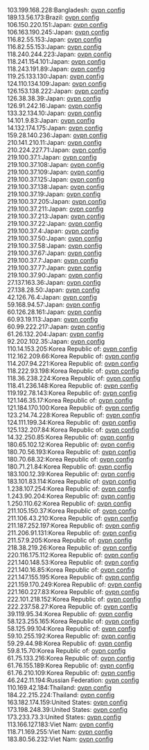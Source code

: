 103.199.168.228:Bangladesh: [ovpn config](vpn/103_199_168_228.ovpn)  
189.13.56.173:Brazil: [ovpn config](vpn/189_13_56_173.ovpn)  
106.150.220.151:Japan: [ovpn config](vpn/106_150_220_151.ovpn)  
106.163.190.245:Japan: [ovpn config](vpn/106_163_190_245.ovpn)  
116.82.55.153:Japan: [ovpn config](vpn/116_82_55_153.ovpn)  
116.82.55.153:Japan: [ovpn config](vpn/116_82_55_153.ovpn)  
118.240.244.223:Japan: [ovpn config](vpn/118_240_244_223.ovpn)  
118.241.154.101:Japan: [ovpn config](vpn/118_241_154_101.ovpn)  
118.243.191.89:Japan: [ovpn config](vpn/118_243_191_89.ovpn)  
119.25.133.130:Japan: [ovpn config](vpn/119_25_133_130.ovpn)  
124.110.134.109:Japan: [ovpn config](vpn/124_110_134_109.ovpn)  
126.153.138.222:Japan: [ovpn config](vpn/126_153_138_222.ovpn)  
126.38.38.39:Japan: [ovpn config](vpn/126_38_38_39.ovpn)  
126.91.242.16:Japan: [ovpn config](vpn/126_91_242_16.ovpn)  
133.32.134.10:Japan: [ovpn config](vpn/133_32_134_10.ovpn)  
14.101.9.83:Japan: [ovpn config](vpn/14_101_9_83.ovpn)  
14.132.174.175:Japan: [ovpn config](vpn/14_132_174_175.ovpn)  
159.28.140.236:Japan: [ovpn config](vpn/159_28_140_236.ovpn)  
210.141.210.11:Japan: [ovpn config](vpn/210_141_210_11.ovpn)  
210.224.227.71:Japan: [ovpn config](vpn/210_224_227_71.ovpn)  
219.100.37.1:Japan: [ovpn config](vpn/219_100_37_1.ovpn)  
219.100.37.108:Japan: [ovpn config](vpn/219_100_37_108.ovpn)  
219.100.37.109:Japan: [ovpn config](vpn/219_100_37_109.ovpn)  
219.100.37.125:Japan: [ovpn config](vpn/219_100_37_125.ovpn)  
219.100.37.138:Japan: [ovpn config](vpn/219_100_37_138.ovpn)  
219.100.37.19:Japan: [ovpn config](vpn/219_100_37_19.ovpn)  
219.100.37.205:Japan: [ovpn config](vpn/219_100_37_205.ovpn)  
219.100.37.211:Japan: [ovpn config](vpn/219_100_37_211.ovpn)  
219.100.37.213:Japan: [ovpn config](vpn/219_100_37_213.ovpn)  
219.100.37.22:Japan: [ovpn config](vpn/219_100_37_22.ovpn)  
219.100.37.4:Japan: [ovpn config](vpn/219_100_37_4.ovpn)  
219.100.37.50:Japan: [ovpn config](vpn/219_100_37_50.ovpn)  
219.100.37.58:Japan: [ovpn config](vpn/219_100_37_58.ovpn)  
219.100.37.67:Japan: [ovpn config](vpn/219_100_37_67.ovpn)  
219.100.37.7:Japan: [ovpn config](vpn/219_100_37_7.ovpn)  
219.100.37.77:Japan: [ovpn config](vpn/219_100_37_77.ovpn)  
219.100.37.90:Japan: [ovpn config](vpn/219_100_37_90.ovpn)  
27.137.163.36:Japan: [ovpn config](vpn/27_137_163_36.ovpn)  
27.138.28.50:Japan: [ovpn config](vpn/27_138_28_50.ovpn)  
42.126.76.4:Japan: [ovpn config](vpn/42_126_76_4.ovpn)  
59.168.94.57:Japan: [ovpn config](vpn/59_168_94_57.ovpn)  
60.126.28.161:Japan: [ovpn config](vpn/60_126_28_161.ovpn)  
60.93.19.113:Japan: [ovpn config](vpn/60_93_19_113.ovpn)  
60.99.222.217:Japan: [ovpn config](vpn/60_99_222_217.ovpn)  
61.26.132.204:Japan: [ovpn config](vpn/61_26_132_204.ovpn)  
92.202.102.35:Japan: [ovpn config](vpn/92_202_102_35.ovpn)  
110.14.153.205:Korea Republic of: [ovpn config](vpn/110_14_153_205.ovpn)  
112.162.209.66:Korea Republic of: [ovpn config](vpn/112_162_209_66.ovpn)  
114.207.94.221:Korea Republic of: [ovpn config](vpn/114_207_94_221.ovpn)  
118.222.93.198:Korea Republic of: [ovpn config](vpn/118_222_93_198.ovpn)  
118.36.238.224:Korea Republic of: [ovpn config](vpn/118_36_238_224.ovpn)  
118.41.236.148:Korea Republic of: [ovpn config](vpn/118_41_236_148.ovpn)  
119.192.78.143:Korea Republic of: [ovpn config](vpn/119_192_78_143.ovpn)  
121.146.35.17:Korea Republic of: [ovpn config](vpn/121_146_35_17.ovpn)  
121.184.170.100:Korea Republic of: [ovpn config](vpn/121_184_170_100.ovpn)  
123.214.74.228:Korea Republic of: [ovpn config](vpn/123_214_74_228.ovpn)  
124.111.199.34:Korea Republic of: [ovpn config](vpn/124_111_199_34.ovpn)  
125.132.207.84:Korea Republic of: [ovpn config](vpn/125_132_207_84.ovpn)  
14.32.250.85:Korea Republic of: [ovpn config](vpn/14_32_250_85.ovpn)  
180.65.102.12:Korea Republic of: [ovpn config](vpn/180_65_102_12.ovpn)  
180.70.56.193:Korea Republic of: [ovpn config](vpn/180_70_56_193.ovpn)  
180.70.68.32:Korea Republic of: [ovpn config](vpn/180_70_68_32.ovpn)  
180.71.21.84:Korea Republic of: [ovpn config](vpn/180_71_21_84.ovpn)  
183.100.12.39:Korea Republic of: [ovpn config](vpn/183_100_12_39.ovpn)  
183.101.83.114:Korea Republic of: [ovpn config](vpn/183_101_83_114.ovpn)  
1.238.107.254:Korea Republic of: [ovpn config](vpn/1_238_107_254.ovpn)  
1.243.90.204:Korea Republic of: [ovpn config](vpn/1_243_90_204.ovpn)  
1.250.110.62:Korea Republic of: [ovpn config](vpn/1_250_110_62.ovpn)  
211.105.150.37:Korea Republic of: [ovpn config](vpn/211_105_150_37.ovpn)  
211.106.43.210:Korea Republic of: [ovpn config](vpn/211_106_43_210.ovpn)  
211.187.252.197:Korea Republic of: [ovpn config](vpn/211_187_252_197.ovpn)  
211.206.91.131:Korea Republic of: [ovpn config](vpn/211_206_91_131.ovpn)  
211.57.9.205:Korea Republic of: [ovpn config](vpn/211_57_9_205.ovpn)  
218.38.219.26:Korea Republic of: [ovpn config](vpn/218_38_219_26.ovpn)  
220.116.175.112:Korea Republic of: [ovpn config](vpn/220_116_175_112.ovpn)  
221.140.148.53:Korea Republic of: [ovpn config](vpn/221_140_148_53.ovpn)  
221.140.16.85:Korea Republic of: [ovpn config](vpn/221_140_16_85.ovpn)  
221.147.155.195:Korea Republic of: [ovpn config](vpn/221_147_155_195.ovpn)  
221.159.170.249:Korea Republic of: [ovpn config](vpn/221_159_170_249.ovpn)  
221.160.227.83:Korea Republic of: [ovpn config](vpn/221_160_227_83.ovpn)  
222.101.218.152:Korea Republic of: [ovpn config](vpn/222_101_218_152.ovpn)  
222.237.58.27:Korea Republic of: [ovpn config](vpn/222_237_58_27.ovpn)  
39.119.95.34:Korea Republic of: [ovpn config](vpn/39_119_95_34.ovpn)  
58.123.255.165:Korea Republic of: [ovpn config](vpn/58_123_255_165.ovpn)  
58.125.99.104:Korea Republic of: [ovpn config](vpn/58_125_99_104.ovpn)  
59.10.255.192:Korea Republic of: [ovpn config](vpn/59_10_255_192.ovpn)  
59.29.44.98:Korea Republic of: [ovpn config](vpn/59_29_44_98.ovpn)  
59.8.15.70:Korea Republic of: [ovpn config](vpn/59_8_15_70.ovpn)  
61.75.133.216:Korea Republic of: [ovpn config](vpn/61_75_133_216.ovpn)  
61.76.155.189:Korea Republic of: [ovpn config](vpn/61_76_155_189.ovpn)  
61.76.210.109:Korea Republic of: [ovpn config](vpn/61_76_210_109.ovpn)  
46.242.11.194:Russian Federation: [ovpn config](vpn/46_242_11_194.ovpn)  
110.169.42.184:Thailand: [ovpn config](vpn/110_169_42_184.ovpn)  
184.22.215.224:Thailand: [ovpn config](vpn/184_22_215_224.ovpn)  
163.182.174.159:United States: [ovpn config](vpn/163_182_174_159.ovpn)  
173.198.248.39:United States: [ovpn config](vpn/173_198_248_39.ovpn)  
173.233.73.3:United States: [ovpn config](vpn/173_233_73_3.ovpn)  
113.166.127.183:Viet Nam: [ovpn config](vpn/113_166_127_183.ovpn)  
118.71.169.255:Viet Nam: [ovpn config](vpn/118_71_169_255.ovpn)  
183.80.56.232:Viet Nam: [ovpn config](vpn/183_80_56_232.ovpn)  
